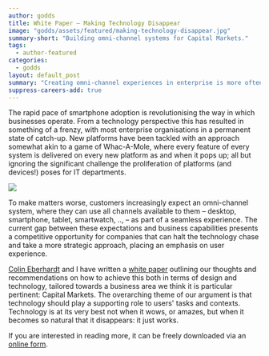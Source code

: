 ```yaml
---
author: godds
title: White Paper – Making Technology Disappear
image: "godds/assets/featured/making-technology-disappear.jpg"
summary-short: "Building omni-channel systems for Capital Markets."
tags:
  - author-featured
categories:
  - godds
layout: default_post
summary: "Creating omni-channel experiences in enterprise is more often than not a challenge in terms of strategy and mindset rather than technology. This white paper outlines a twinned design and technical approach that ensures focus is squarely on users and the contexts within they use a system."
suppress-careers-add: true
---
```


The rapid pace of smartphone adoption is revolutionising the way in which businesses operate.  From a technology perspective this has resulted in something of a frenzy, with most enterprise organisations in a permanent state of catch-up.  New platforms have been tackled with an approach somewhat akin to a game of Whac-A-Mole, where every feature of every system is delivered on every new platform as and when it pops up; all but ignoring the significant challenge the proliferation of platforms (and devices!) poses for IT departments.

<a href="http://info.scottlogic.com/building-omni-channel-systems-capital-markets">
<img src="{{ site.github.url }}/godds/assets/making-technology-disappear.jpg" />
</a>

To make matters worse, customers increasingly expect an omni-channel system, where they can use all channels available to them – desktop, smartphone, tablet, smartwatch, .., – as part of a seamless experience.  The current gap between these expectations and business capabilities presents a competitive opportunity for companies that can halt the technology chase and take a more strategic approach, placing an emphasis on user experience.

[Colin Eberhardt](http://blog.scottlogic.com/ceberhardt) and I have written a [white paper](http://info.scottlogic.com/building-omni-channel-systems-capital-markets) outlining our thoughts and recommendations on how to achieve this both in terms of design and technology, tailored towards a business area we think it is particular pertinent: Capital Markets.  The overarching theme of our argument is that technology should play a supporting role to users' tasks and contexts.  Technology is at its very best not when it wows, or amazes, but when it becomes so natural that it disappears: it just works.

If you are interested in reading more, it can be freely downloaded via an [online form](http://info.scottlogic.com/building-omni-channel-systems-capital-markets).
